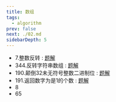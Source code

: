 ```yaml
---
title: 数组
tags: 
  - algorithm
prev: false
next: ./02.md
sidebarDepth: 5
---
```


- 7.整数反转 : [题解](../leetCode/07.md)
- 344.反转字符串数组 : [题解](../leetCode/344.md)
- 190.颠倒32未无符号整数二进制位 : [题解](../leetCode/190.md)
- 191.返回数字为是1的个数 : [题解](../leetCode/191.md)
- 8
- 65